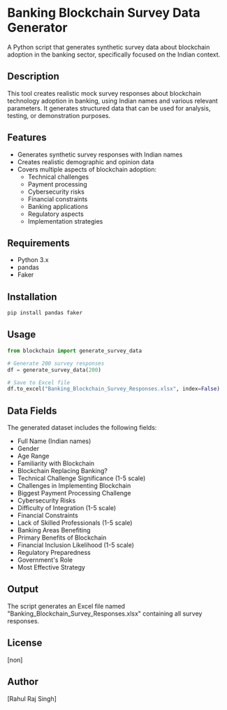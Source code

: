 # Banking Blockchain Survey Data Generator

A Python script that generates synthetic survey data about blockchain adoption in the banking sector, specifically focused on the Indian context.

## Description

This tool creates realistic mock survey responses about blockchain technology adoption in banking, using Indian names and various relevant parameters. It generates structured data that can be used for analysis, testing, or demonstration purposes.

## Features

- Generates synthetic survey responses with Indian names
- Creates realistic demographic and opinion data
- Covers multiple aspects of blockchain adoption:
  - Technical challenges
  - Payment processing
  - Cybersecurity risks
  - Financial constraints
  - Banking applications
  - Regulatory aspects
  - Implementation strategies

## Requirements

- Python 3.x
- pandas
- Faker

## Installation

```bash
pip install pandas faker
```

## Usage

```python
from blockchain import generate_survey_data

# Generate 200 survey responses
df = generate_survey_data(200)

# Save to Excel file
df.to_excel("Banking_Blockchain_Survey_Responses.xlsx", index=False)
```

## Data Fields

The generated dataset includes the following fields:

- Full Name (Indian names)
- Gender
- Age Range
- Familiarity with Blockchain
- Blockchain Replacing Banking?
- Technical Challenge Significance (1-5 scale)
- Challenges in Implementing Blockchain
- Biggest Payment Processing Challenge
- Cybersecurity Risks
- Difficulty of Integration (1-5 scale)
- Financial Constraints
- Lack of Skilled Professionals (1-5 scale)
- Banking Areas Benefiting
- Primary Benefits of Blockchain
- Financial Inclusion Likelihood (1-5 scale)
- Regulatory Preparedness
- Government's Role
- Most Effective Strategy

## Output

The script generates an Excel file named "Banking_Blockchain_Survey_Responses.xlsx" containing all survey responses.

## License

[non]

## Author

[Rahul Raj Singh]
